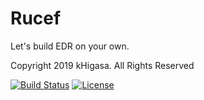 # Rucef

Let's build EDR on your own.

Copyright 2019 kHigasa. All Rights Reserved

[![Build Status](https://travis-ci.org/kHigasa/rucef.svg?branch=master)](https://travis-ci.org/kHigasa/rucef)
[![License](https://img.shields.io/badge/License-Apache%202.0-blue.svg)](https://opensource.org/licenses/Apache-2.0)


